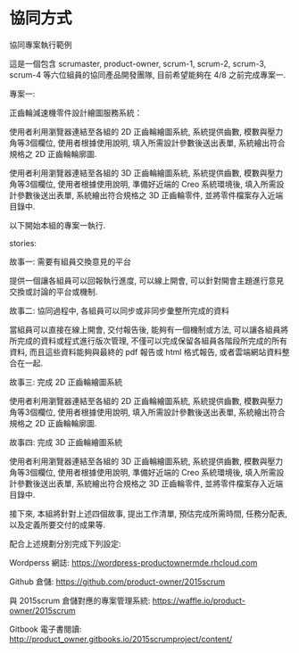 # 協同方式

 協同專案執行範例

這是一個包含 scrumaster, product-owner, scrum-1, scrum-2, scrum-3, scrum-4 等六位組員的協同產品開發團隊, 目前希望能夠在 4/8 之前完成專案一.


專案一:

正齒輪減速機零件設計繪圖服務系統：

使用者利用瀏覽器連結至各組的 2D 正齒輪繪圖系統, 系統提供齒數, 模數與壓力角等3個欄位, 使用者根據使用說明, 填入所需設計參數後送出表單, 系統繪出符合規格之 2D 正齒輪輪廓圖.

使用者利用瀏覽器連結至各組的 3D 正齒輪繪圖系統, 系統提供齒數, 模數與壓力角等3個欄位, 使用者根據使用說明, 準備好近端的 Creo 系統環境後, 填入所需設計參數後送出表單, 系統繪出符合規格之 3D 正齒輪零件, 並將零件檔案存入近端目錄中.

以下開始本組的專案一執行.

stories:

故事一: 需要有組員交換意見的平台

提供一個讓各組員可以回報執行進度, 可以線上開會, 可以針對開會主題進行意見交換或討論的平台或機制.

故事二: 協同過程中, 各組員可以同步或非同步彙整所完成的資料

當組員可以直接在線上開會, 交付報告後, 能夠有一個機制或方法, 可以讓各組員將所完成的資料或程式進行版次管理, 不僅可以完成保留各組員各階段所完成的所有資料, 而且這些資料能夠與最終的 pdf 報告或 html 格式報告, 或者雲端網站資料整合在一起.

故事三: 完成 2D 正齒輪繪圖系統

使用者利用瀏覽器連結至各組的 2D 正齒輪繪圖系統, 系統提供齒數, 模數與壓力角等3個欄位, 使用者根據使用說明, 填入所需設計參數後送出表單, 系統繪出符合規格之 2D 正齒輪輪廓圖.

故事四: 完成 3D 正齒輪繪圖系統

使用者利用瀏覽器連結至各組的 3D 正齒輪繪圖系統, 系統提供齒數, 模數與壓力角等3個欄位, 使用者根據使用說明, 準備好近端的 Creo 系統環境後, 填入所需設計參數後送出表單, 系統繪出符合規格之 3D 正齒輪零件, 並將零件檔案存入近端目錄中.

接下來, 本組將針對上述四個故事, 提出工作清單, 預估完成所需時間, 任務分配表, 以及定義所要交付的成果等.

配合上述規劃分別完成下列設定:

Wordperss 網誌: https://wordpress-productownermde.rhcloud.com

Github 倉儲: https://github.com/product-owner/2015scrum

與 2015scrum 倉儲對應的專案管理系統: https://waffle.io/product-owner/2015scrum

Gitbook 電子書閱讀: http://product_owner.gitbooks.io/2015scrumproject/content/